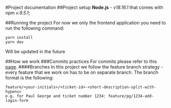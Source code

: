 #Project documentation
##Project setup
**Node.js** - *v18.16.1* that comes with npm *v.9.5.1*;

##Running the project
For now we only the frontend application you need to run the following command:
```
yarn install
yarn dev
```
Will be updated in the future

##How we work
###Commits practices
For commits please refer to this [page](https://gist.github.com/Zekfad/f51cb06ac76e2457f11c80ed705c95a3).
####Branches
In this project we follow the feature branch strategy - every feature that we work on has to be on separate branch.
The branch format is the following:
```
feature/<your-initials>/<ticket-id>-<short-description-split-with-hypens>
e.g. for Paul George and ticket number 1234: feature/pg/1234-add-login-form
```
